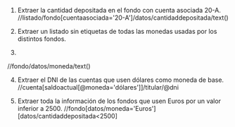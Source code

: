 1. Extraer la cantidad depositada en el fondo con cuenta asociada 20-A.
//listado/fondo[cuentaasociada='20-A']/datos/cantidaddepositada/text()

2. Extraer un listado sin etiquetas de todas las monedas usadas por los distintos fondos.
3. 
//fondo/datos/moneda/text()

4. Extraer el DNI de las cuentas que usen dólares como moneda de base.
//cuenta[saldoactual[@moneda='dólares']]/titular/@dni

5. Extraer toda la información de los fondos que usen Euros por un valor inferior a 2500.
//fondo[datos/moneda='Euros'][datos/cantidaddepositada<2500]
